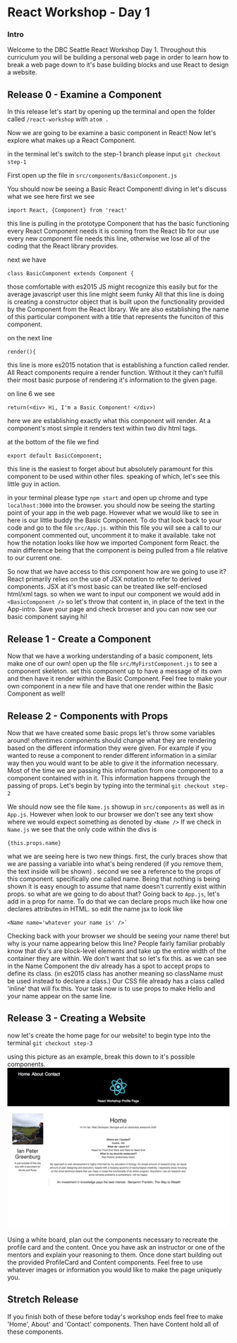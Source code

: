 # React Workshop - Day 1

### Intro
  Welcome to the DBC Seattle React Workshop Day 1. Throughout this curriculum you will be building a personal web page in order to learn how to break a web page down to it's base building blocks and use React to design a website.

## Release 0 - Examine a Component
  In this release let's start by opening up the terminal and open the folder called `/react-workshop` with `atom .`

  Now we are going to be examine a basic component in React! Now let's explore what makes up a React Component.

  in the terminal let's switch to the step-1 branch
  please input `git checkout step-1`

  First open up the file in `src/components/BasicComponent.js`

  You should now be seeing a Basic React Component!
  diving in let's discuss what we see here
  first we see
  ```
  import React, {Component} from 'react'
  ```
  this line is pulling in the prototype Component that has the basic functioning every React Component needs
  it is coming from the React lib for our use
  every new component file needs this line, otherwise we lose all of the coding that the React library provides.

  next we have
  ```
  class BasicComponent extends Component {
  ```
  those comfortable with es2015 JS might recognize this easily but for the average javascript user this line might seem funky
  All that this line is doing is creating a constructor object that is built upon the functionality provided by the Component from the React library. We are also establishing the name of this particular component with a title that represents the funciton of this component.

  on the next line
  ```
  render(){
  ```
  this line is more es2015 notation that is establishing a function called render. All React components require a render function. Without it they can't fulfill their most basic purpose of rendering it's information to the given page.

  on line 6 we see
  ```
  return(<div> Hi, I'm a Basic Component! </div>)
  ```

  here we are establishing exactly what this component will render. At a component's most simple it renders text within two div html tags.

  at the bottom of the file we find
  ```
  export default BasicComponent;
  ```
  this line is the easiest to forget about but absolutely paramount for this component to be used within other files.
  speaking of which, let's see this little guy in action.

  in your terminal please type `npm start` and open up chrome and type `localhost:3000` into the browser. you should now be seeing the starting point of your app in the web page. However what we would like to see in here is our little buddy the Basic Component.
  To do that look back to your code and go to the file `src/App.js`. within this file you will see a call to our component commented out, uncomment it to make it available. take not how the notation looks like how we imported Component form React. the main difference being that the component is being pulled from a file relative to our current one.

  So now that we have access to this component how are we going to use it?
  React primarily relies on the use of JSX notation to refer to derived components. JSX at it's most basic can be treated like self-enclosed html/xml tags. so when we want to input our component we would add in `<BasicComponent />`
  so  let's throw that content in, in place of the text in the App-intro. Save your page and  check browser and you can now see our basic component saying hi!

## Release 1 - Create a Component

Now that we have a working understanding of a basic component, lets make one of our own! open up the file `src/MyFirstComponent.js` to see a component skeleton. set this component up to have a message of its own and then have it render within the Basic Component.
Feel free to make your own component in a new file and have that one render within the Basic Component as well!

## Release 2 - Components with Props

Now that we have created some basic props let's throw some variables around! oftentimes components should change what they are rendering based on the different information they were given. For example if you wanted to reuse a component to render different information in a similar way then you would want to be able to give it the information necessary. Most of the time we are passing this information from one component to a component contained with in it. This information happens through the passing of props.
Let's begin by typing into the terminal `git checkout step-2`

We should now see the file `Name.js` showup in `src/components` as well as in `App.js`. However when look to our browser we don't see  any text show where we would expect something as denoted by `<Name />`
If we check in `Name.js` we see that the only code within the divs is
```
{this.props.name}
```
what we are seeing here is two new things. first, the curly braces show that we are passing a variable into what's being rendered (if you remove them, the text inside will be shown)
. second we see a reference to the props of this component. specifically one called name. Being that nothing is being shown it is easy enough to assume that name doesn't currently exist within props. so what are we going to do about that?
Going back to `App.js`, let's add in a prop for name. To do that we can declare props much like how one declares attributes in HTML. so edit the name jsx to look like
```
<Name name='whatever your name is' />`
```

Checking back with your browser we should be seeing your name there! but why is your name appearing below this line? People fairly familiar probably know that div's are block-level elements and take up the entire width of the container they are within. We don't want that so let's fix this. as we can see in the Name Component the div already has a spot to accept props to define its class. (in es2015 class has another meaning so className must be used instead to declare a class.) Our CSS file already has a class called 'inline' that will fix this.  Your task now is to use props to make Hello and your name appear on the same line.

## Release 3 - Creating a Website

now let's create the home page for our website!
to begin type into the terminal `git checkout step-3`

using this picture as an example, break this down to it's possible components.
![example page](/images/example_page.png?raw=true "Example Page")

Using a white board, plan out the components necessary to recreate the profile card and the content. Once you have ask an instructor or one of the mentors and explain your reasoning to them. Once done start building out the provided ProfileCard and Content components. Feel free to use whatever images or information you would like to make the page uniquely you.

## Stretch Release

If you finish both of these before today's workshop ends feel free to make 'Home', About' and 'Contact' components. Then have Content hold all of these components.
